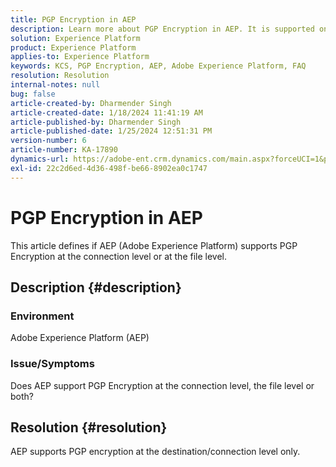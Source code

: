 ```yaml
---
title: PGP Encryption in AEP
description: Learn more about PGP Encryption in AEP. It is supported only at the connection level.
solution: Experience Platform
product: Experience Platform
applies-to: Experience Platform
keywords: KCS, PGP Encryption, AEP, Adobe Experience Platform, FAQ
resolution: Resolution
internal-notes: null
bug: false
article-created-by: Dharmender Singh
article-created-date: 1/18/2024 11:41:19 AM
article-published-by: Dharmender Singh
article-published-date: 1/25/2024 12:51:31 PM
version-number: 6
article-number: KA-17890
dynamics-url: https://adobe-ent.crm.dynamics.com/main.aspx?forceUCI=1&pagetype=entityrecord&etn=knowledgearticle&id=6e4a767d-f6b5-ee11-a569-6045bd0065b6
exl-id: 22c2d6ed-4d36-498f-be66-8902ea0c1747
---
```

# PGP Encryption in AEP


This article defines if AEP (Adobe Experience Platform) supports PGP Encryption at the connection level or at the file level.

## Description {#description}


### <b>Environment</b>

Adobe Experience Platform (AEP)

### <b>Issue/Symptoms</b>

Does AEP support PGP Encryption at the connection level, the file level or both?


## Resolution {#resolution}


AEP supports PGP encryption at the destination/connection level only.
